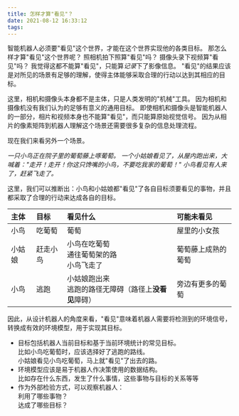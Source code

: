 ```yaml
---
title: 怎样才算"看见"？
date: 2021-08-12 16:33:12
tags:
---
```


智能机器人必须要"看见"这个世界，才能在这个世界实现他的各类目标。
那怎么样才算"看见"这个世界呢？
照相机拍下照算"看见"吗？
摄像头录下视频算"看见"吗？
我觉得这都不能算"看见"，只能算*记录*下了影像信息。
"看见"的结果应该是对所见的场景有足够的理解，使得主体能够采取合理的行动以达到其相应的目标。
<!-- more -->
这里，相机和摄像头本身都不是主体，只是人类发明的"机械"工具。
因为相机和摄像机没有我们认为的足够有意义的通用目标。
即使相机和摄像头是智能机器人的一部分，相片和视频本身也不能算"看见"，而只能算原始视觉信号。
因为从相片的像素矩阵到机器人理解这个场景还需要很多复杂的信息处理流程。

现在我们来看另外一个场景。

*一只小鸟正在院子里的葡萄藤上啄葡萄。
一个小姑娘看见了，从屋内跑出来，大喊着："走开！走开！你这只馋嘴的小鸟，不要吃我家的葡萄！"
小鸟看见有人来了，赶紧飞走了。*

这里，我们可以推断出：小鸟和小姑娘都"看见"了各自目标须要看见的事物，并且都采取了合理的行动来达成各自的目标。

| 主体 | 目标 | 看见什么 | 可能未看见 |
| :--- | :--- | :--- | :--- |
| 小鸟 | 吃葡萄 | 葡萄 | 屋里的小女孩 |
| 小姑娘 | 赶走小鸟 | 小鸟在吃葡萄<br>通往葡萄架的路<br>小鸟飞走了 | 葡萄藤上成熟的葡萄 |
| 小鸟 | 逃跑 | 小姑娘跑出来<br>逃跑的路径无障碍（路径上**没看见**障碍） | 旁边有更多的葡萄 |

因此，从设计机器人的角度来看，"看见"意味着机器人需要将检测到的环境信号，转换成有效的环境模型，用于实现其目标。

 * 目标包括机器人当前目标和基于当前环境统计的常见目标。  
 比如小鸟吃葡萄时，应该选择好了逃跑的路线。  
 小姑娘看见小鸟吃葡萄，马上就"看见"了出去的路。  
 * 环境模型应该是易于机器人作决策使用的数据结构。  
 比如存在什么东西，发生了什么事情，这些事物与目标的关系等等
 * 作为外部检验方式，可以观察机器人：  
 利用了哪些事物？  
 达成了哪些目标？
 
